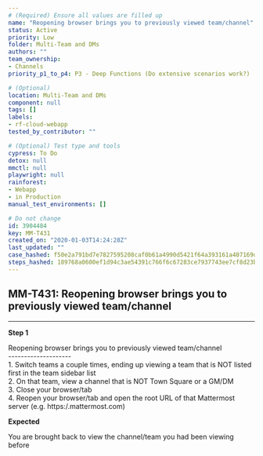 ```yaml
---
# (Required) Ensure all values are filled up
name: "Reopening browser brings you to previously viewed team/channel"
status: Active
priority: Low
folder: Multi-Team and DMs
authors: ""
team_ownership: 
- Channels
priority_p1_to_p4: P3 - Deep Functions (Do extensive scenarios work?)

# (Optional)
location: Multi-Team and DMs
component: null
tags: []
labels: 
- rf-cloud-webapp
tested_by_contributor: ""

# (Optional) Test type and tools
cypress: To Do
detox: null
mmctl: null
playwright: null
rainforest: 
- Webapp
- in Production
manual_test_environments: []

# Do not change
id: 3904484
key: MM-T431
created_on: "2020-01-03T14:24:28Z"
last_updated: ""
case_hashed: f50e2a791bd7e7827595208caf0b61a4990d5421f64a393161a407169d0b28c9c4728a82ce1dee0333922753f17966e8
steps_hashed: 189768a0600ef1d94c3ae54391c766f6c67283ce7937743ee7cf8d23b917746210d1fc56499caf5668babcbf81c61f77
---
```


<!-- (Auto-generated) Based on frontmatter's "key" and "name" -->

## MM-T431: Reopening browser brings you to previously viewed team/channel

---

**Step 1**

Reopening browser brings you to previously viewed team/channel\
\--------------------\
1\. Switch teams a couple times, ending up viewing a team that is NOT listed first in the team sidebar list\
2\. On that team, view a channel that is NOT Town Square or a GM/DM\
3\. Close your browser/tab\
4\. Reopen your browser/tab and open the root URL of that Mattermost server (e.g. https\:/.mattermost.com)

**Expected**

You are brought back to view the channel/team you had been viewing before
